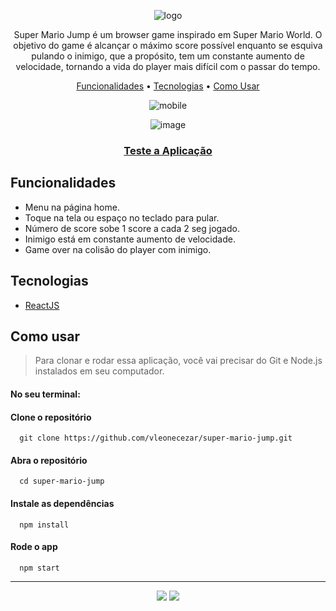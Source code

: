 <div align="center">
  
![logo](https://user-images.githubusercontent.com/76831929/206061495-99d424ce-0d8f-4476-8c01-75a4d2c661b5.png)

Super Mario Jump é um browser game inspirado em Super Mario World. O objetivo do game é alcançar o máximo score possível enquanto se esquiva pulando o inimigo, que a propósito, tem um constante aumento de velocidade, tornando a vida do player mais difícil com o passar do tempo. 


[Funcionalidades](#funcionalidades) • [Tecnologias](#tecnologias) • [Como Usar](#como-usar)

![mobile](https://user-images.githubusercontent.com/76831929/206064128-1ff1a55d-4d08-4cdf-aaa5-0c8146c3d9e7.png)

![image](https://user-images.githubusercontent.com/76831929/206037294-7ce463f5-5a37-441a-87c7-d986ed22a859.png)

### [Teste a Aplicação](https://vleonecezar.github.io/super-mario-jump/)

</div>

## Funcionalidades

- Menu na página home.
- Toque na tela ou espaço no teclado para pular.
- Número de score sobe 1 score a cada 2 seg jogado.
- Inimigo está em constante aumento de velocidade.
- Game over na colisão do player com inimigo.

## Tecnologias

- [ReactJS](https://reactjs.org/)

## Como usar

> Para clonar e rodar essa aplicação, você vai precisar do Git e Node.js instalados em seu computador.

#### No seu terminal:

#### Clone o repositório

```
  git clone https://github.com/vleonecezar/super-mario-jump.git
```

#### Abra o repositório

```
  cd super-mario-jump
```

#### Instale as dependências

```
  npm install
```

#### Rode o app

```
  npm start
```

<hr />
<div align="center">
<a href="https://www.linkedin.com/in/vitor-leone-cezar/" target="_blank"><img src="https://img.shields.io/badge/-LinkedIn-%230077B5?style=for-the-badge&logo=linkedin&logoColor=white" target="_blank"></a>
<a href="mailto:vleone.job@gmail.com" target="_blank"><img src="https://img.shields.io/badge/Gmail-D14836?style=for-the-badge&logo=gmail&logoColor=white" target="_blank"></a>
</div>
